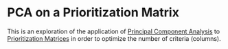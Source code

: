 # PCA on a Prioritization Matrix

This is an exploration of the application of
[Principal Component Analysis](https://en.wikipedia.org/wiki/Principal_component_analysis)
to [Prioritization Matrices](https://blog.transparentchoice.com/project-prioritization-matrix)
in order to optimize the number of criteria (columns).

